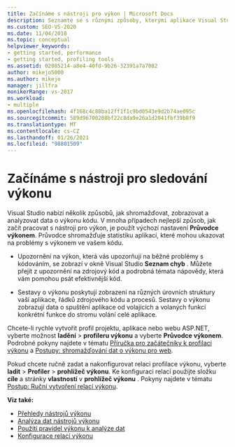 ```yaml
---
title: Začínáme s nástroji pro výkon | Microsoft Docs
description: Seznamte se s různými způsoby, kterými aplikace Visual Studio nabízí shromažďování, zobrazování a analýzu dat o výkonu kódu.
ms.custom: SEO-VS-2020
ms.date: 11/04/2018
ms.topic: conceptual
helpviewer_keywords:
- getting started, performance
- getting started, profiling tools
ms.assetid: 02085214-a8e4-40fd-9b26-32391a7a7082
author: mikejo5000
ms.author: mikejo
manager: jillfra
monikerRange: vs-2017
ms.workload:
- multiple
ms.openlocfilehash: 4f168c4c88ba12ff1f1c9bd0543e9d2b74ae095c
ms.sourcegitcommit: 589d96700208bf22c8da9e26a1d2041fbf39b8f9
ms.translationtype: MT
ms.contentlocale: cs-CZ
ms.lasthandoff: 01/26/2021
ms.locfileid: "98801509"
---
```

# <a name="getting-started-with-performance-tools"></a>Začínáme s nástroji pro sledování výkonu

Visual Studio nabízí několik způsobů, jak shromažďovat, zobrazovat a analyzovat data o výkonu kódu. V mnoha případech nejlepší způsob, jak začít pracovat s nástroji pro výkon, je použít výchozí nastavení **Průvodce výkonem**. Průvodce shromažďuje statistiku aplikací, které mohou ukazovat na problémy s výkonem ve vašem kódu.

- Upozornění na výkon, která vás upozorňují na běžné problémy s kódováním, se zobrazí v okně Visual Studio **Seznam chyb** . Můžete přejít z upozornění na zdrojový kód a podrobná témata nápovědy, která vám pomohou psát efektivnější kód.

- Sestavy o výkonu poskytují zobrazení na různých úrovních struktury vaší aplikace, řádků zdrojového kódu a procesů. Sestavy o výkonu zobrazují data o spuštění aplikace od volajících a volaných funkcí konkrétní funkce do stromu volání celé aplikace.

Chcete-li rychle vytvořit profil projektu, aplikace nebo webu ASP.NET, vyberte možnost **ladění**  >  **profileru výkonu** a vyberte **Průvodce výkonem**. Podrobné pokyny najdete v tématu [Příručka pro začátečníky k profilaci výkonu](../profiling/beginners-guide-to-cpu-sampling.md) a [Postupy: shromažďování dat o výkonu pro web](../profiling/how-to-collect-performance-data-for-a-web-site.md).

Pokud chcete ručně zadat a nakonfigurovat relaci profilace výkonu, vyberte **ladit**  >  **Profiler**  >  **prohlížeč výkonu**. Ke konfiguraci relací použijte složku **cíle** a stránky **vlastností** v **prohlížeč výkonu** . Pokyny najdete v tématu [Postup: Ruční vytvoření relací výkonu](../profiling/how-to-manually-create-performance-sessions.md).

**Viz také:**

- [Přehledy nástrojů výkonu](../profiling/overviews-performance-tools.md)
- [Analýza dat nástrojů výkonu](../profiling/analyzing-performance-tools-data.md)
- [Použití pravidel výkonu k analýze dat](../profiling/using-performance-rules-to-analyze-data.md)
- [Konfigurace relací výkonu](../profiling/configuring-performance-sessions.md)
